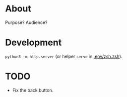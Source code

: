 # About

Purpose? Audience?

# Development

`python3 -m http.server` (or helper `serve` in [.env/zsh.zsh]()).

# TODO

- Fix the back button.
